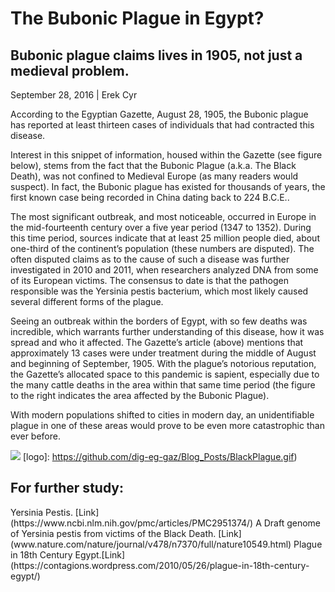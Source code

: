 <h1>The Bubonic Plague in Egypt?</h1>
<h2>Bubonic plague claims lives in 1905, not just a medieval problem.</h2>
September 28, 2016 | Erek Cyr

According to the Egyptian Gazette, August 28, 1905, the Bubonic plague has reported at least thirteen cases of individuals that had contracted this disease.

Interest in this snippet of information, housed within the Gazette (see figure below), stems from the fact that the Bubonic Plague (a.k.a. The Black Death), was not confined to Medieval Europe (as many readers would suspect). In fact, the Bubonic plague has existed for thousands of years, the first known case being recorded in China dating back to 224 B.C.E..

The most significant outbreak, and most noticeable, occurred in Europe in the mid-fourteenth century over a five year period (1347 to 1352). During this time period, sources indicate that at least 25 million people died, about one-third of the continent’s population (these numbers are disputed). The often disputed claims as to the cause of such a disease was further investigated in 2010 and 2011, when researchers analyzed DNA from some of its European victims. The consensus to date is that the pathogen responsible was the Yersinia pestis bacterium, which most likely caused several different forms of the plague.

Seeing an outbreak within the borders of Egypt, with so few deaths was incredible, which warrants further understanding of this disease, how it was spread and who it affected. The Gazette’s article (above) mentions that approximately 13 cases were under treatment during the middle of August and beginning of September, 1905. With the plague’s notorious reputation, the Gazette’s allocated space to this pandemic is sapient, especially due to the many cattle deaths in the area within that same time period (the figure to the right indicates the area affected by the Bubonic Plague).

With modern populations shifted to cities in modern day, an unidentifiable plague in one of these areas would prove to be even more catastrophic than ever before.

![](https://en.wikipedia.org/wiki/Black_Death#/media/File:Blackdeath2.gif)
[logo]: https://github.com/dig-eg-gaz/Blog_Posts/BlackPlague.gif)

<h2>For further study:</h2>
Yersinia Pestis. [Link](https://www.ncbi.nlm.nih.gov/pmc/articles/PMC2951374/)
A Draft genome of Yersinia pestis from victims of the Black Death. [Link](www.nature.com/nature/journal/v478/n7370/full/nature10549.html)
Plague in 18th Century Egypt.[Link](https://contagions.wordpress.com/2010/05/26/plague-in-18th-century-egypt/)
